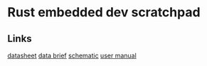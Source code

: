 # Rust embedded dev scratchpad

## Links

[datasheet](https://www.st.com/resource/en/datasheet/stm32f446re.pdf)
[data brief](https://www.st.com/resource/en/data_brief/nucleo-f446re.pdf)
[schematic](file:///home/chris/Downloads/mb1136-default-c04_schematic.pdf)
[user manual](https://www.st.com/resource/en/user_manual/um1724-stm32-nucleo64-boards-mb1136-stmicroelectronics.pdf)
